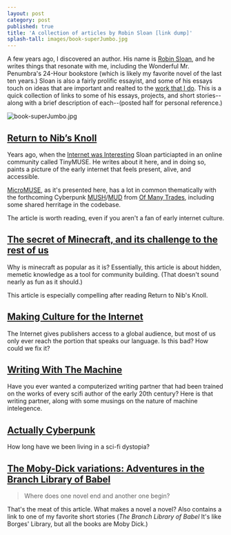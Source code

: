 ```yaml
---
layout: post
category: post
published: true
title: 'A collection of articles by Robin Sloan [link dump]'
splash-tall: images/book-superJumbo.jpg
---
```

A few years ago, I discovered an author. His name is [Robin Sloan](https://www.robinsloan.com), and he writes things that resonate with me, including the Wonderful Mr. Penumbra's 24-Hour bookstore (which is likely my favorite novel of the last ten years.) Sloan is also a fairly prolific essayist, and some of his essays touch on ideas that are important and realted to the [work that I do](http://ofmanytrades.com). This is a quick collection of links to some of his essays, projects, and short stories--along with a brief description of each--(posted half for personal reference.) 

![book-superJumbo.jpg]({{site.baseurl}}/images/book-superJumbo.jpg)


## [Return to Nib’s Knoll](https://aeon.co/essays/before-minecraft-or-snapchat-there-was-micromuse)
Years ago, when the [Internet was Interesting](https://medium.com/@ajroach42/a-modern-bbs-reviving-the-local-distributed-weird-precursor-to-facebook-4b3db93f742d#.pfhmhgcnj) Sloan particiapted in an online community called TinyMUSE. He writes about it here, and in doing so, paints a picture of the early internet that feels present, alive, and accessible. 

[MicroMUSE](https://en.wikipedia.org/wiki/MicroMUSE), as it's presented here, has a lot in common thematically with the forthcoming Cyberpunk [MUSH](https://en.wikipedia.org/wiki/MUSH)/[MUD](https://en.wikipedia.org/wiki/MUD) from [Of Many Trades](http://ofmanytrades.com), including some shared herritage in the codebase. 

The article is worth reading, even if you aren't a fan of early internet culture. 

## [The secret of Minecraft, and its challenge to the rest of us](https://medium.com/message/the-secret-of-minecraft-97dfacb05a3c#.dsda6fpez) 
Why is minecraft as popular as it is? Essentially, this article is about hidden, memetic knowledge as a tool for community building. (That doesn't sound nearly as fun as it should.) 

This article is especially compelling after reading Return to Nib's Knoll. 

## [Making Culture for the Internet](https://www.robinsloan.com/notes/making-culture-internets/)
The Internet gives publishers access to a global audience, but most of us only ever reach the portion that speaks our language. Is this bad? How could we fix it? 

## [Writing With The Machine](https://www.robinsloan.com/notes/writing-with-the-machine/)
Have you ever wanted a computerized writing partner that had been trained on the works of every scifi author of the early 20th century? Here is that writing partner, along with some musings on the nature of machine intelegence. 

## [Actually Cyberpunk](https://www.robinsloan.com/notes/actually-cyberpunk/)
How long have we been living in a sci-fi dystopia? 

## [The Moby-Dick variations: Adventures in the Branch Library of Babel](https://medium.com/message/the-moby-dick-variations-14d61617f1d5#.1150xw7h5)

> Where does one novel end and another one begin?

That's the meat of this article. What makes a novel a novel? Also contains a link to one of my favorite short stories (_The Branch Library of Babel_ It's like Borges' Library, but all the books are Moby Dick.) 

